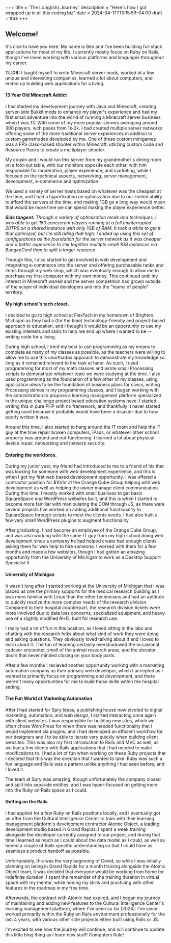+++
title = 'The Long(ish) Journey.'
description = "Here's how I got wrapped up in all this coding biz"
date = 2024-04-17T13:15:59-04:00
draft = true
+++

## Welcome!

It's nice to have you here. My name is Ben and I've been building full stack applications for most of my life. I currently mostly focus on Ruby on Rails, though I've loved working with various platforms and languages throughout my career. 

**TL:DR:** I taught myself to write Minecraft server mods, worked at a few unique and interesting companies, learned a lot about computers, and ended up building web applications for a living.


#### 13 Year Old Minecraft Addict
I had started my development journey with Java and Minecraft, creating server-side Bukkit mods to enhance my player's experience and had my first small adventure into the world of running a Minecraft server business when I was 13. With some of my more popular servers averaging around 300 players, with peaks from 1k-2k. I had created multiple server networks offering some of the more traditional server experiences in addition to custom gamemodes developed by me. One of these custom minigames was a FPS class-based shooter within Minecraft, utilizing custom code and Resource Packs to create a multiplayer shooter.

My cousin and I would run this server from my grandmother's dining room on a fold-out table, with our monitors opposite each other, with him responsible for moderation, player experience, and marketing, while I focused on the technical aspects, networking, server management, development, e-commerce and optimization.

We used a variety of server hosts based on whatever was the cheapest at the time, and I had a hyperfixation on optimization due to our limited ability to afford the servers at the time, and making 1GB go a long way would mean that would be more time we can spend making the player experience better.

*__Side tangent:__ Through a variety of optimization mods and techniques, I was able to get 150 concurrent players running at a full uninterrupted 20TPS on a shared instance with only 1GB of RAM. It took a while to get it that optimized, but I'm still riding that high. I ended up using this set of configurations as the foundation for the server network as it was cheaper and a better experience to link together multiple small 1GB instances via BungeeCord than to split a larger resource*

Through this, I also started to get involved in web development and integrating e-commerce into the server and offering purchasable ranks and items through my web shop, which was eventually enough to allow me to purchase my first computer with my own money. This continued until my interest in Minecraft waned and the server competition had grown outside of the scope of individual developers and into the "teams of people" territory.

#### My high school's tech closet.
I decided to go to high school at FlexTech in my hometown of Brighton, Michigan as they had a (for the time) technology-friendly and project-based approach to education, and I thought it would be an opportunity to use my existing interests and skills to help me end up where I wanted to be -- writing code for a living.

During high school, I tried my best to use programming as my means to complete as many of my classes as possible, as the teachers were willing to allow me to use this unorthadox approach to demonstrate my knowledge so long as it remained relevant to the task at hand. As such, I used programming for most of my math classes and wrote small Processing scripts to demonstrate whatever topic we were studying at the time. I also used programming as the foundation of a few other of my classes, using application ideas to be the foundation of business plans for civics, writing Processing demos in my programming classes, and I began working with the administration to propose a learning management platform specialized in the unique challenge project based education systems have. I started writing this in pure PHP with no framework, and thankfully it never started getting used because it probably would have been a disaster due to how poorly written it was.

Around this time, I also started to hang around the IT room and help the IT guy at the time repair broken computers, iPads, or whatever other school property was around and not functioning. I learned a lot about physical device repair, networking and network security.

#### Entering the workforce.
During my junior year, my friend had introduced to me to a friend of his that was looking for someone with web development experience, and this is when I got my first web based development opportunity. I was offered a contractor position for $10/hr at the Orange Cube Group helping with web development as well as helping the owner manage client communication. During this time, I mostly worked with small business to get basic SquareSpace and WordPress websites built, and this is when I started to become more familiar with manipulating the DOM through JS, as there were several projects I've worked on adding additional functionality to SquareSpace through scripts to meet the clients needs. I had also built a few very small WordPress plugins to augment functionality.

After graduating, I had become an employee of the Orange Cube Group, and was also working with the same IT guy from my high school doing web development since a company he had helped create had enough clients asking them for web help to hire someone. I worked with them for a few months and made a few websites, though I had gotten an amazing opportunity from the University of Michigan to work as a Desktop Support Specialist II.

#### University of Michigan
It wasn't long after I started working at the University of Michigan that I was placed as one the primary supports for the medical research building as I was more familiar with Linux than the other technicians and had an aptitude to quickly resolve the more complex needs of the research division. Compared to their hospital counterpart, the research division tickets were more involved due to data loss concerns, specialized equipment, and heavy use of a slightly modified RHEL built for research use.

I really had a lot of fun in this position, as I loved sitting in the labs and chatting with the research folks about what kind of work they were doing and asking questions. They obviously loved talking about it and I loved to learn about it. The fun of learning certainly overshadowed the occasional cadaver encounter, smell of the animal research areas, and the elevator doors that never minded closing on your body parts.

After a few months I recieved another opportunity working with a marketing automation company as their primary web developer, which I accepted as I wanted to primarily focus on programming and development, and there weren't many opportunities for me to build those skills within the hospital setting.

#### The Fun World of Marketing Automation
After I had started for Spry Ideas, a publishing house now pivoted to digital marketing, automation, and web design, I started interacting once again with client websites. I was responsible for building new sites, which we often chose WordPress for when there was needed functionality that I would implement via plugins, and I had developed an efficient workflow for our designers and I to be able to iterate very quickly when building client websites. This was also my first introduction to Rails and MVC as well, as we had a few clients with Rails applications that I had needed to make modifications to. I had a lot of fun when working on these Ruby projects that I decided that this was the direction that I wanted to take. Ruby was such a fun language and Rails was a pattern unlike anything I had seen before, and I loved it.

The team at Spry was amazing, though unfortunately the company closed and split into separate entities, and I was hyper-focused on getting more into the Ruby on Rails space as I could.

#### Getting on the Rails
I had applied for a few Ruby on Rails positions locally, and I eventually got an offer from the Cultural Intelligence Center to train with their learning management platform's development contractor Atomic Object, a leading development studio based in Grand Rapids. I spent a week training alongside the developer currently assigned to our project, and during that time I learned as much as I could about the data model as I could, as well as honed a couple of Rails specific understanding so that I could have as seamless a product handoff as possible.

Unfortunately, this was the very beginning of Covid, so while I was initially planning on being in Grand Rapids for a month training alongside the Atomic Object team, it was decided that everyone would be working from home for indefinite duration. I spent the remainder of the training duration in virtual space with my mentor, while honing my skills and practicing with other features in the roadmap in my free time.

Afterwards, the contract with Atomic had expired, and I began my journey of maintaining and adding new features to the Cultural Intelligence Center's learning management platform, where I've been so far (2024). I've since worked primarily within the Ruby on Rails environment professionally for the last 4 years, with various other side projects either built using Rails or JS.

I'm excited to see how the journey will continue, and will continue to update this little blog thing as I learn new stuff! Computers Rule!
